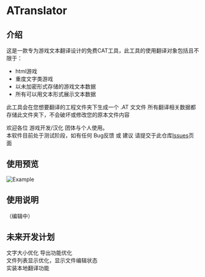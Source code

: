 # ATranslator

## 介绍
这是一款专为游戏文本翻译设计的免费CAT工具，此工具的使用翻译对象包括且不限于：
- html游戏
- 重度文字类游戏
- 以未加密形式存储的游戏文本数据
- 所有可以用文本形式展示文本数据


此工具会在您想要翻译的工程文件夹下生成一个 .AT 文文件 所有翻译相关数据都存储此文件夹下，不会破坏或修改您的原本文件内容
  
欢迎各位 游戏开发/汉化 团体与个人使用。  
本软件目前处于测试阶段，如有任何 Bug反馈 或 建议 请提交于此仓库[Issues](https://github.com/MoyouDE/ATranslator-Release/issues)页面

## 使用预览
![Example](https://github.com/MoyouDE/ATranslator-Release/assets/44468640/9946b825-8039-45e0-a069-6e66f0150b6c)

## 使用说明  
（编辑中）
## 未来开发计划  
文字大小优化
导出功能优化  
文件列表显示优化，显示文件编辑状态  
实装本地翻译功能

